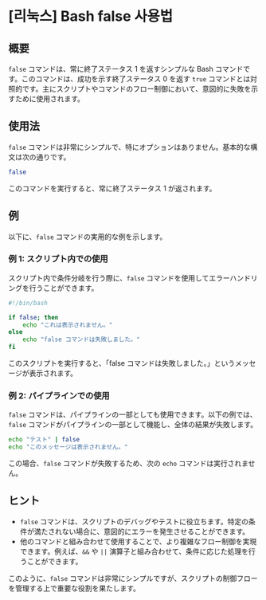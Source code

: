# [리눅스] Bash false 사용법

## 概要
`false` コマンドは、常に終了ステータス 1 を返すシンプルな Bash コマンドです。このコマンドは、成功を示す終了ステータス 0 を返す `true` コマンドとは対照的です。主にスクリプトやコマンドのフロー制御において、意図的に失敗を示すために使用されます。

## 使用法
`false` コマンドは非常にシンプルで、特にオプションはありません。基本的な構文は次の通りです。

```bash
false
```

このコマンドを実行すると、常に終了ステータス 1 が返されます。

## 例
以下に、`false` コマンドの実用的な例を示します。

### 例 1: スクリプト内での使用
スクリプト内で条件分岐を行う際に、`false` コマンドを使用してエラーハンドリングを行うことができます。

```bash
#!/bin/bash

if false; then
    echo "これは表示されません。"
else
    echo "false コマンドは失敗しました。"
fi
```

このスクリプトを実行すると、「false コマンドは失敗しました。」というメッセージが表示されます。

### 例 2: パイプラインでの使用
`false` コマンドは、パイプラインの一部としても使用できます。以下の例では、`false` コマンドがパイプラインの一部として機能し、全体の結果が失敗します。

```bash
echo "テスト" | false
echo "このメッセージは表示されません。"
```

この場合、`false` コマンドが失敗するため、次の `echo` コマンドは実行されません。

## ヒント
- `false` コマンドは、スクリプトのデバッグやテストに役立ちます。特定の条件が満たされない場合に、意図的にエラーを発生させることができます。
- 他のコマンドと組み合わせて使用することで、より複雑なフロー制御を実現できます。例えば、`&&` や `||` 演算子と組み合わせて、条件に応じた処理を行うことができます。

このように、`false` コマンドは非常にシンプルですが、スクリプトの制御フローを管理する上で重要な役割を果たします。